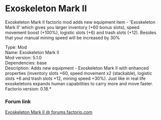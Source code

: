 # Exoskeleton Mark II
Exoskeleton Mark II factorio mod adds new equipment item - 'Exoskeleton Mark II' which gives you larger inventory (+60 bonus slots), speed movement boost (+100%),  logistic slots (+6) and trash slots (+12). Besides that your manual mining speed will be increased by 30%

Type: Mod</br>
Name: Exoskeleton Mark II</br>
Mod version: 5.1.0</br>
Dependencies: base</br>
Description: Adds new equipment - Exoskeleton Mark II with enhanced properties (inventory slots +60, speed movement x2 (stackable), logistic slots +6 and trash slots +12, mining speed +30%). Just like in real life exoskeletons expands human capabilities to carry more and move faster.</br>
Factorio version: 0.18.*

### Forum link
[Exoskeleton Mark II @ forums.factorio.com](https://forums.factorio.com/viewtopic.php?f=93&t=39645&p=235794#p235794)
